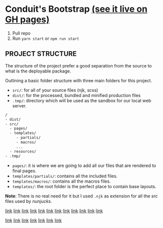 # Conduit's Bootstrap [(see it live on GH pages)](http://gothinkster.github.io/conduit/)

1.  Pull repo  
2.  Run `yarn start` or `npm run start`

## PROJECT STRUCTURE
The structure of the project prefer a good separation from the source to what is the deployable package.

Outlining a basic folder structure with three main folders for this project.
* `src/`: for all of your source files (njk, scss)
* `dist/`: for the processed, bundled and minified production files
* `.tmp/`: directory which will be used as the sandbox for our local web server.

```BASH
/
- dist/
- src/
  - pages/
  - templates/
     - partials/
     - macros/
     ...
  - resources/
- .tmp/
```

* `pages/`: it is where we are going to add all our files that are rendered to final pages.
* `templates/partials/`: contains all the included files.
* `templates/macros/`: contains all the macros files.
* `templates/`: the root folder is the perfect place to contain base layouts.

**Note**: There is no real need for it but I used `.njk` as extension for all the *src* files used by *nunjucks*.

[link](https://mozilla.github.io/nunjucks/)
[link](https://adonisjs.com/docs/3.2/templating)
[link](https://zellwk.com/blog/nunjucks-with-gulp/)
[link](https://nystudio107.com/blog/a-gulp-workflow-for-frontend-development-automation)
[link](https://nystudio107.com/blog/a-better-package-json-for-the-frontend)
[link](https://medium.com/@andy.neale/nunjucks-a-javascript-template-engine-7731d23eb8cc)
[link](https://css-tricks.com/killer-features-of-nunjucks/)
[link](https://css-tricks.com/component-led-design-patterns-nunjucks-grunt/)
[link](http://alferov.github.io/awesome-gulp/)
[link](https://css-tricks.com/gulp-for-beginners/)
[link](https://hackernoon.com/how-to-automate-all-the-things-with-gulp-b21a3fc96885)
[link](https://workboxjs.org/get-started/gulp.html)

[link](https://medium.freecodecamp.org/the-anatomy-of-a-bootstrap-dashboard-that-earns-1-000s-each-month-ed3404010d25)
[link](https://medium.com/@programmiri/my-favored-scss-setup-with-bootstrap-4-547e9ea290f8)
[link](https://github.com/GoogleChrome/workbox)
[link](https://medium.com/musings-in-the-clouds/from-sw-precache-to-workbox-23c9079d14de)
[link](https://kiosk-dot-codelabs-site.appspot.com/codelabs/workbox-indexeddb/index.html?index=..%2F..%2Findex#3)
[link](https://developers.google.com/web/tools/)
[link](https://workboxjs.org/#get-started)
